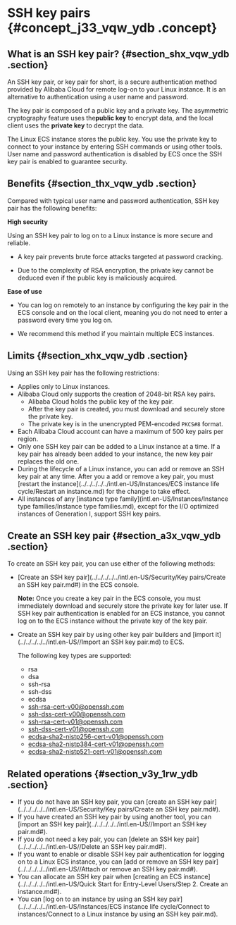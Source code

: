 # SSH key pairs {#concept_j33_vqw_ydb .concept}

## What is an SSH key pair? {#section_shx_vqw_ydb .section}

An SSH key pair, or key pair for short, is a secure authentication method provided by Alibaba Cloud for remote log-on to your Linux instance. It is an alternative to authentication using a user name and password.

The key pair is composed of a public key and a private key. The asymmetric cryptography feature uses the**public key** to encrypt data, and the local client uses the **private key** to decrypt the data.

The Linux ECS instance stores the public key. You use the private key to connect to your instance by entering SSH commands or using other tools. User name and password authentication is disabled by ECS once the SSH key pair is enabled to guarantee security.

## Benefits {#section_thx_vqw_ydb .section}

Compared with typical user name and password authentication, SSH key pair has the following benefits:

**High security**

Using an SSH key pair to log on to a Linux instance is more secure and reliable.

-   A key pair prevents brute force attacks targeted at password cracking.

-   Due to the complexity of RSA encryption, the private key cannot be deduced even if the public key is maliciously acquired.


**Ease of use**

-   You can log on remotely to an instance by configuring the key pair in the ECS console and on the local client, meaning you do not need to enter a password every time you log on.

-   We recommend this method if you maintain multiple ECS instances.


## Limits {#section_xhx_vqw_ydb .section}

Using an SSH key pair has the following restrictions:

-   Applies only to Linux instances.
-   Alibaba Cloud only supports the creation of 2048-bit RSA key pairs.
    -   Alibaba Cloud holds the public key of the key pair.
    -   After the key pair is created, you must download and securely store the private key.
    -   The private key is in the unencrypted PEM-encoded `PKCS#8` format.
-   Each Alibaba Cloud account can have a maximum of 500 key pairs per region.
-   Only one SSH key pair can be added to a Linux instance at a time. If a key pair has already been added to your instance, the new key pair replaces the old one.
-   During the lifecycle of a Linux instance, you can add or remove an SSH key pair at any time. After you a add or remove a key pair, you must [restart the instance](../../../../../intl.en-US/Instances/ECS instance life cycle/Restart an instance.md) for the change to take effect.
-   All instances of any [instance type family](intl.en-US/Instances/Instance type families/Instance type families.md), except for the I/O optimized instances of Generation I, support SSH key pairs.

## Create an SSH key pair {#section_a3x_vqw_ydb .section}

To create an SSH key pair, you can use either of the following methods:

-   [Create an SSH key pair](../../../../../intl.en-US/Security/Key pairs/Create an SSH key pair.md#) in the ECS console.

    **Note:** Once you create a key pair in the ECS console, you must immediately download and securely store the private key for later use. If SSH key pair authentication is enabled for an ECS instance, you cannot log on to the ECS instance without the private key of the key pair.

-   Create an SSH key pair by using other key pair builders and [import it](../../../../../intl.en-US//Import an SSH key pair.md) to ECS.

    The following key types are supported:

    -   rsa
    -   dsa
    -   ssh-rsa
    -   ssh-dss
    -   ecdsa
    -   ssh-rsa-cert-v00@openssh.com
    -   ssh-dss-cert-v00@openssh.com
    -   ssh-rsa-cert-v01@openssh.com
    -   ssh-dss-cert-v01@openssh.com
    -   ecdsa-sha2-nistp256-cert-v01@openssh.com
    -   ecdsa-sha2-nistp384-cert-v01@openssh.com
    -   ecdsa-sha2-nistp521-cert-v01@openssh.com

## Related operations {#section_v3y_1rw_ydb .section}

-   If you do not have an SSH key pair, you can [create an SSH key pair](../../../../../intl.en-US/Security/Key pairs/Create an SSH key pair.md#).
-   If you have created an SSH key pair by using another tool, you can [import an SSH key pair](../../../../../intl.en-US//Import an SSH key pair.md#).
-   If you do not need a key pair, you can [delete an SSH key pair](../../../../../intl.en-US//Delete an SSH key pair.md#).
-   If you want to enable or disable SSH key pair authentication for logging on to a Linux ECS instance, you can [add or remove an SSH key pair](../../../../../intl.en-US//Attach or remove an SSH key pair.md#).
-   You can allocate an SSH key pair when [creating an ECS instance](../../../../../intl.en-US/Quick Start for Entry-Level Users/Step 2. Create an instance.md#).
-   You can [log on to an instance by using an SSH key pair](../../../../../intl.en-US/Instances/ECS instance life cycle/Connect to instances/Connect to a Linux instance by using an SSH key pair.md).

